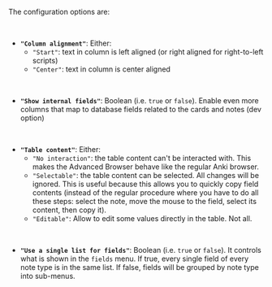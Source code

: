 The configuration options are:

&nbsp;

- **`"Column alignment"`**: Either:
    - `"Start"`: text in column is left aligned (or right aligned for right-to-left scripts)
    - `"Center"`: text in column is center aligned

&nbsp;

- **`"Show internal fields"`**: Boolean (i.e. `true` or `false`). Enable even more columns that map to database fields related to the cards and notes (dev option)

&nbsp;

- **`"Table content"`**: Either:
    - `"No interaction"`: the table content can't be interacted with. This makes the Advanced Browser behave like the regular Anki browser.
    - `"Selectable"`: the table content can be selected. All changes will be ignored. This is useful because this allows you to quickly copy field contents (instead of the regular procedure where you have to do all these steps: select the note, move the mouse to the field, select its content, then copy it).
    - `"Editable"`: Allow to edit some values directly in the table. Not all.

&nbsp;

- **`"Use a single list for fields"`**: Boolean (i.e. `true` or `false`). It controls what is shown in the `fields` menu. If true, every single field of every note type is in the same list. If false, fields will be grouped by note type into sub-menus.
